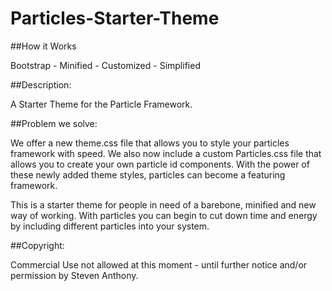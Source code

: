# Particles-Starter-Theme

##How it Works

Bootstrap - Minified - Customized - Simplified 

##Description: 

A Starter Theme for the Particle Framework. 

##Problem we solve:   

We offer a new theme.css file that allows you to style your particles framework with speed. We also now include a custom Particles.css file that allows you to create your own particle id components. With the power of these newly added theme styles, particles can become a featuring framework. 

This is a starter theme for people in need of a barebone, minified and new way of working. With particles you can begin to cut down time and energy by including different particles into your system. 

##Copyright: 

Commercial Use not allowed at this moment - until further notice and/or permission by Steven Anthony.   